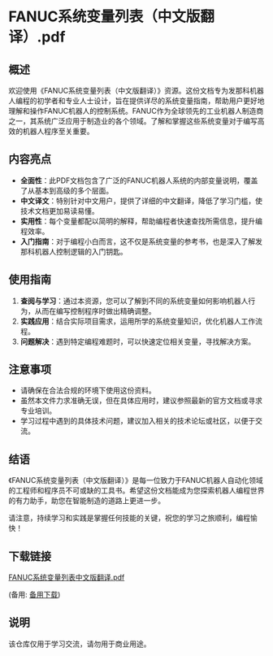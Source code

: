 # FANUC系统变量列表（中文版翻译）.pdf

## 概述

欢迎使用《FANUC系统变量列表（中文版翻译）》资源。这份文档专为发那科机器人编程的初学者和专业人士设计，旨在提供详尽的系统变量指南，帮助用户更好地理解和操作FANUC机器人的控制系统。FANUC作为全球领先的工业机器人制造商之一，其系统广泛应用于制造业的各个领域。了解和掌握这些系统变量对于编写高效的机器人程序至关重要。

## 内容亮点

- **全面性**：此PDF文档包含了广泛的FANUC机器人系统的内部变量说明，覆盖了从基本到高级的多个层面。
- **中文译文**：特别针对中文用户，提供了详细的中文翻译，降低了学习门槛，使技术文档更加易读易懂。
- **实用性**：每个变量都配以简明的解释，帮助编程者快速查找所需信息，提升编程效率。
- **入门指南**：对于编程小白而言，这不仅是系统变量的参考书，也是深入了解发那科机器人控制逻辑的入门钥匙。

## 使用指南

1. **查阅与学习**：通过本资源，您可以了解到不同的系统变量如何影响机器人行为，从而在编写控制程序时做出精确调整。
2. **实践应用**：结合实际项目需求，运用所学的系统变量知识，优化机器人工作流程。
3. **问题解决**：遇到特定编程难题时，可以快速定位相关变量，寻找解决方案。

## 注意事项

- 请确保在合法合规的环境下使用这份资料。
- 虽然本文件力求准确无误，但在具体应用时，建议参照最新的官方文档或寻求专业培训。
- 学习过程中遇到的具体技术问题，建议加入相关的技术论坛或社区，以便于交流。

## 结语

《FANUC系统变量列表（中文版翻译）》是每一位致力于FANUC机器人自动化领域的工程师和程序员不可或缺的工具书。希望这份文档能成为您探索机器人编程世界的有力助手，助您在智能制造的道路上更进一步。

请注意，持续学习和实践是掌握任何技能的关键，祝您的学习之旅顺利，编程愉快！

## 下载链接
[FANUC系统变量列表中文版翻译.pdf](https://pan.quark.cn/s/321dc4293d8d) 

(备用: [备用下载](https://pan.baidu.com/s/1o6bK6FVVvfnqrxaU4ItYGg?pwd=1234))

## 说明

该仓库仅用于学习交流，请勿用于商业用途。
